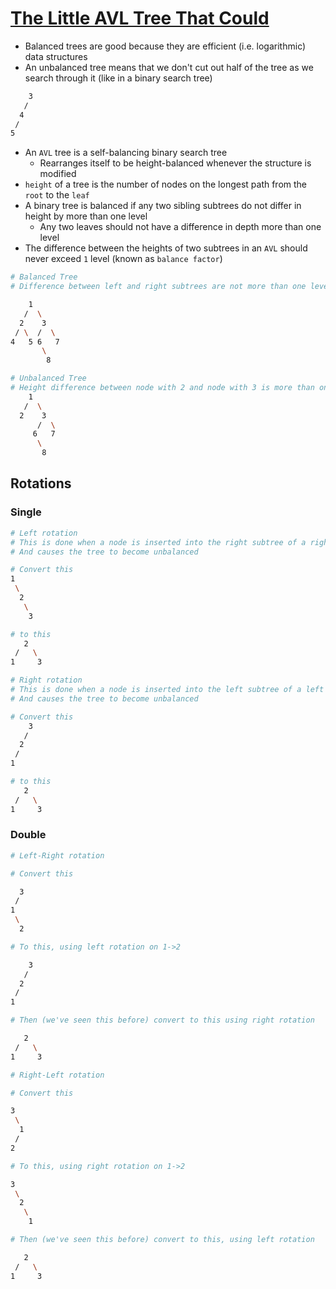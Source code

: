 # [The Little AVL Tree That Could](https://medium.com/basecs/the-little-avl-tree-that-could-86a3cae410c7)

* Balanced trees are good because they are efficient (i.e. logarithmic) data structures
* An unbalanced tree means that we don't cut out half of the tree as we search through it (like in a binary search tree)

```bash
    3
   /
  4
 /
5
```

* An `AVL` tree is a self-balancing binary search tree
  * Rearranges itself to be height-balanced whenever the structure is modified
* `height` of a tree is the number of nodes on the longest path from the `root` to the `leaf`
* A binary tree is balanced if any two sibling subtrees do not differ in height by more than one level
  * Any two leaves should not have a difference in depth more than one level
* The difference between the heights of two subtrees in an `AVL` should never exceed `1` level (known as `balance factor`)

```bash
# Balanced Tree
# Difference between left and right subtrees are not more than one level

    1
   /  \
  2    3
 / \  /  \
4   5 6   7
       \
        8

# Unbalanced Tree
# Height difference between node with 2 and node with 3 is more than one level
    1
   /  \
  2    3
      /  \
     6   7
      \
       8
```

## Rotations

### Single

```bash
# Left rotation
# This is done when a node is inserted into the right subtree of a right subtree
# And causes the tree to become unbalanced

# Convert this
1
 \
  2
   \
    3

# to this
   2
 /   \
1     3
```

```bash
# Right rotation
# This is done when a node is inserted into the left subtree of a left subtree
# And causes the tree to become unbalanced

# Convert this
    3
   /
  2
 /
1

# to this
   2
 /   \
1     3
```

### Double

```bash
# Left-Right rotation

# Convert this

  3
 /
1
 \
  2

# To this, using left rotation on 1->2

    3
   /
  2
 /
1

# Then (we've seen this before) convert to this using right rotation

   2
 /   \
1     3
```

```bash
# Right-Left rotation

# Convert this

3
 \
  1
 /
2

# To this, using right rotation on 1->2

3
 \
  2
   \
    1

# Then (we've seen this before) convert to this, using left rotation

   2
 /   \
1     3
```
